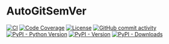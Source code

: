 # AutoGitSemVer

[![CI](https://github.com/davidbrownell/AutoGitSemVer/actions/workflows/standard.yaml/badge.svg?event=push)](https://github.com/davidbrownell/AutoGitSemVer/actions/workflows/standard.yaml)
[![Code Coverage](https://img.shields.io/endpoint?url=https://gist.githubusercontent.com/davidbrownell/f15146b1b8fdc0a5d45ac0eb786a84f7/raw/AutoGitSemVer_coverage.json)](https://github.com/davidbrownell/AutoGitSemVer/actions)
[![License](https://img.shields.io/github/license/davidbrownell/AutoGitSemVer?color=dark-green)](https://github.com/davidbrownell/AutoGitSemVer/blob/master/LICENSE.txt)
[![GitHub commit activity](https://img.shields.io/github/commit-activity/y/davidbrownell/AutoGitSemVer?color=dark-green)](https://github.com/davidbrownell/AutoGitSemVer/commits/main/)
[![PyPI - Python Version](https://img.shields.io/pypi/pyversions/AutoGitSemVer?color=dark-green)](https://pypi.org/project/autogitsemver/)
[![PyPI - Version](https://img.shields.io/pypi/v/AutoGitSemVer?color=dark-green)](https://pypi.org/project/autogitsemver/)
[![PyPI - Downloads](https://img.shields.io/pypi/dm/AutoGitSemVer)](https://pypistats.org/packages/autogitsemver)

